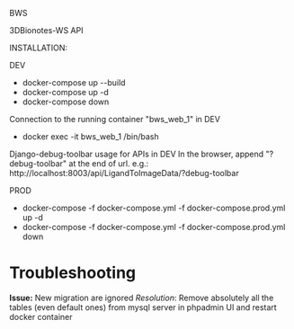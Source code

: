 BWS

3DBionotes-WS API

INSTALLATION:

DEV
- docker-compose up --build
- docker-compose up -d
- docker-compose down

 Connection to the running container "bws_web_1" in DEV
- docker exec -it bws_web_1 /bin/bash

Django-debug-toolbar usage for APIs in DEV
In the browser, append "?debug-toolbar" at the end of url.
 e.g.: http://localhost:8003/api/LigandToImageData/?debug-toolbar

PROD
- docker-compose -f docker-compose.yml -f docker-compose.prod.yml up -d
- docker-compose -f docker-compose.yml -f docker-compose.prod.yml down

# Troubleshooting
 
**Issue:** New migration are ignored
*Resolution*: Remove absolutely all the tables (even default ones) from mysql server in phpadmin UI and restart docker container